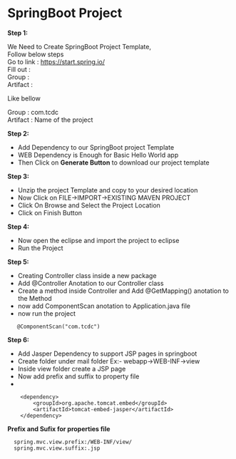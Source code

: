 # SpringBoot Project


**Step 1:**<br/>

   We Need to Create SpringBoot Project Template, <br/>
   Follow below steps <br/>
   Go to link : https://start.spring.io/ <br/>
   Fill out : <br/>
   Group : <br/>
   Artifact : <br/>
   
   Like bellow <br/>
   
   Group : com.tcdc <br/>
   Artifact : Name of the project <br/>
   
**Step 2:** <br/>

<ul>
   <li>Add Dependency to our SpringBoot project Template</li>
<li>WEB Dependency is Enough for Basic Hello World app</li>
<li>Then Click on <b >Generate Button</b> to download our project template</li>
</ul>

<b>Step 3:</b> <br/>
<ul>
<li>Unzip the project Template and copy to your desired location</li>
 <li>Now Click on FILE->IMPORT->EXISTING MAVEN PROJECT</li>
 <li>Click On Browse and Select the Project Location</li>
  <li>Click on Finish Button</li>
</ul>

<b>Step 4:</b> <br/> 
<ul>
<li>Now open the eclipse and import the project to eclipse</li>
 <li>Run the Project</li>
</ul>

  <b>Step 5:</b> <br/>
<ul>
  <li>Creating Controller class inside a new package</li>
  <li>Add @Controller Anotation to our Controller class</li>
  <li>Create a method inside Controller and Add @GetMapping() anotation to the Method</li>
  <li>now add ComponentScan anotation to Application.java file</li>
  <li>now run the project</li>
</ul>
       
       @ComponentScan("com.tcdc")

<b>Step 6:</b> <br/>
<ul>
<li>Add Jasper Dependency to support JSP pages in springboot</li>
 <li>Create folder under mail folder Ex:- webapp->WEB-INF->view </li>
 <li>Inside view folder create a JSP page</li>
 <li>Now add prefix and suffix to property file</li>
  <li></li> 
</ul>

      	<dependency>
			<groupId>org.apache.tomcat.embed</groupId>
			<artifactId>tomcat-embed-jasper</artifactId>
		</dependency>
      
 <b>Prefix and Sufix for properties file</b>
      
      spring.mvc.view.prefix:/WEB-INF/view/
      spring.mvc.view.suffix:.jsp
      

      


